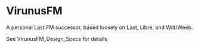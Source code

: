 # VirunusFM
A personal Last.FM successor, based loosely on Last, Libre, and Wilt/Weeb.

See VirunusFM_Design_Specs for details
